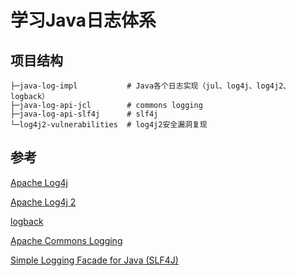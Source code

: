 # 学习Java日志体系

## 项目结构

```
├─java-log-impl           # Java各个日志实现（jul、log4j、log4j2、logback）
├─java-log-api-jcl        # commons logging
├─java-log-api-slf4j      # slf4j
└─log4j2-vulnerabilities  # log4j2安全漏洞复现
```

## 参考

[Apache Log4j](https://logging.apache.org/log4j/1.2/index.html)

[Apache Log4j 2](https://logging.apache.org/log4j/2.x/index.html)

[logback](http://logback.qos.ch/)

[Apache Commons Logging](https://commons.apache.org/proper/commons-logging/)

[Simple Logging Facade for Java (SLF4J)](http://www.slf4j.org/)